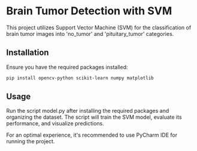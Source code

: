 
# Brain Tumor Detection with SVM

This project utilizes Support Vector Machine (SVM) for the classification of brain tumor images into 'no_tumor' and 'pituitary_tumor' categories. 

## Installation

Ensure you have the required packages installed:

```bash
pip install opencv-python scikit-learn numpy matplotlib
```
## Usage

Run the script model.py after installing the required packages and organizing the dataset. The script will train the SVM model, evaluate its performance, and visualize predictions.

For an optimal experience, it's recommended to use PyCharm IDE for running the project.
